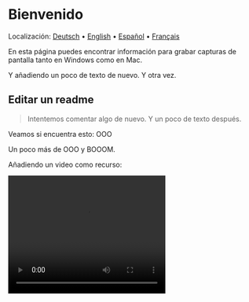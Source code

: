 # Bienvenido
Localización: [Deutsch](https://ewildingli.github.io/Global-Instructor-Guidelines/DE/) • [English](https://ewildingli.github.io/Global-Instructor-Guidelines/) • [Español](https://ewildingli.github.io/Global-Instructor-Guidelines/ES/) • [Français](https://ewildingli.github.io/Global-Instructor-Guidelines/FR/)

En esta página puedes encontrar información para grabar capturas de pantalla tanto en Windows como en Mac.

Y añadiendo un poco de texto de nuevo. Y otra vez.

## Editar un readme

> Intentemos comentar algo de nuevo.
Y un poco de texto después.

Veamos si encuentra esto: OOO

Un poco más de OOO y BOOOM.

Añadiendo un video como recurso:

<video width="320" height="240" controls><source src="https://github.com/user-attachments/assets/be74703f-6879-45a5-ac12-fa11a221ed79" type="video/mp4">Tu navegador no soporta la etiqueta de video.</video>